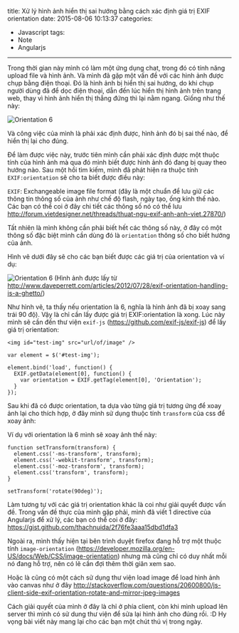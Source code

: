title: Xử lý hình ảnh hiển thị sai hướng bằng cách xác định giá trị EXIF orientation
date: 2015-08-06 10:13:37
categories:
- Javascript
tags:
- Note
- Angularjs
---

Trong thời gian này mình có làm một ứng dụng chat, trong đó có tính năng upload file và hình ảnh. Và mình đã gặp một vấn đề với các hình ảnh được chụp bằng điện thoại. Đó là hình ảnh bị hiển thị sai hướng, do khi chụp người dùng đã để dọc điện thoại, dẫn đến lúc hiển thị hình ảnh trên trang web, thay vì hình ảnh hiển thị thẳng đứng thì lại nằm ngang. Giống như thế này:

![Orientation 6](/images/orientation-6.jpg)

Và công việc của mình là phải xác định được, hình ảnh đó bị sai thế nào, để hiển thị lại cho đúng.

<!-- more -->

Để làm được việc này, trước tiên mình cần phải xác định được một thuộc tính của hình ảnh mà qua đó mình biết được hình ảnh đó đang bị quay theo hướng nào. Sau một hồi tìm kiếm, mình đã phát hiện ra thuộc tính `EXIF:orientation` sẽ cho ta biết được điều này:

`EXIF`: Exchangeable image file format (đây là một chuẩn để lưu giữ các thông tin thông số của ảnh như chế độ flash, ngày tạo, ống kính thế nào. Các bạn có thể coi ở đây chi tiết các thông số nó có thể lưu http://forum.vietdesigner.net/threads/thuat-ngu-exif-anh-anh-viet.27870/)

Tất nhiên là mình không cần phải biết hết các thông số này, ở đây có một thông số đặc biệt mình cần dùng đó là `orientation` thông số cho biết hướng của ảnh.

Hình vẽ dưới đây sẽ cho các bạn biết được các giá trị của orientation và ví dụ:

![Orientation 6](/images/EXIF_Orientations.gif)
(Hình ảnh được lấy từ http://www.daveperrett.com/articles/2012/07/28/exif-orientation-handling-is-a-ghetto/)

Như hình vẽ, ta thấy nếu orientation là 6, nghĩa là hình ảnh đã bị xoay sang trái 90 độ). Vậy là chỉ cần lấy được giá trị EXIF:orientation là xong. Lúc này mình sẽ cần đến thư viện `exif-js` (https://github.com/exif-js/exif-js) để lấy giá trị orientation:

```
<img id="test-img" src="url/of/image" />

var element = $('#test-img');

element.bind('load', function() {
  EXIF.getData(element[0], function() {
    var orientation = EXIF.getTag(element[0], 'Orientation');
  }
});
```

Sau khi đã có được orientation, ta dựa vào từng giá trị tương ứng để xoay ảnh lại cho thích hợp, ở đây mình sử dụng thuộc tính `transform` của css để xoay ảnh:

Ví dụ với orientation là 6 mình sẽ xoay ảnh thế này:

```
function setTransform(transform) {
  element.css('-ms-transform', transform);
  element.css('-webkit-transform', transform);
  element.css('-moz-transform', transform);
  element.css('transform', transform);
}

setTransform('rotate(90deg)');
```

Làm tương tự với các giá trị orientation khác là coi như giải quyết được vấn đề. Trong vấn đề thực của mình gặp phải, mình đã viết 1 directive của Angularjs để xử lý, các bạn có thể coi ở đây: https://gist.github.com/thachnuida/2f76fe3aaa15dbd1dfa3

Ngoài ra, mình thấy hiện tại bên trình duyệt firefox đang hỗ trợ một thuộc tính `image-orientation` (https://developer.mozilla.org/en-US/docs/Web/CSS/image-orientation) nhưng mà cũng chỉ có duy nhất mỗi nó đang hỗ trợ, nên có lẽ cần đợi thêm thời giãn xem sao.

Hoặc là cũng có một cách sử dụng thư viện load image để load hình ảnh vào canvas như ở đây http://stackoverflow.com/questions/20600800/js-client-side-exif-orientation-rotate-and-mirror-jpeg-images

Cách giải quyết của mình ở đây là chỉ ở phía client, còn khi mình upload lên server thì mình có sử dung thư viện để sửa lại hình ảnh cho đúng rồi. :D Hy vọng bài viết này mang lại cho các bạn một chút thú vị trong ngày.